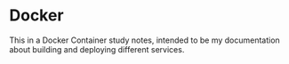 # Docker

This in a Docker Container study notes, intended to be my documentation about building and deploying different services.


